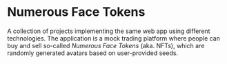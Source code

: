 # Numerous Face Tokens

A collection of projects implementing the same web app using different technologies. The application is a mock trading platform where people can buy and sell so-called *Numerous Face Tokens* (aka. NFTs), which are randomly generated avatars based on user-provided seeds. 
